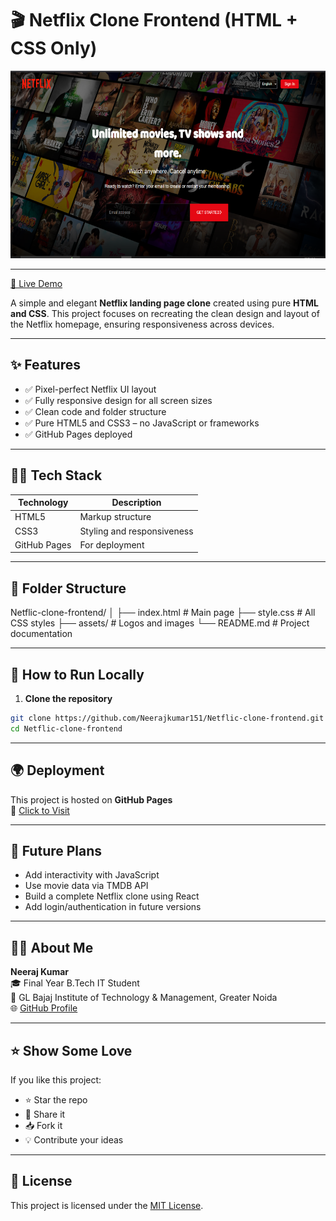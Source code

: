 # 🎬 Netflix Clone Frontend (HTML + CSS Only)

<p align="center">
  <img src="images/s12.PNG" alt="Description" width="700" height="300"/>
</p>

---

[🔗 Live Demo](https://neerajkumar151.github.io/Netflic-clone-frontend/)

A simple and elegant **Netflix landing page clone** created using pure **HTML and CSS**. This project focuses on recreating the clean design and layout of the Netflix homepage, ensuring responsiveness across devices.


---

## ✨ Features

- ✅ Pixel-perfect Netflix UI layout
- ✅ Fully responsive design for all screen sizes
- ✅ Clean code and folder structure
- ✅ Pure HTML5 and CSS3 – no JavaScript or frameworks
- ✅ GitHub Pages deployed

---

## 🧑‍💻 Tech Stack

| Technology | Description              |
|------------|--------------------------|
| HTML5      | Markup structure         |
| CSS3       | Styling and responsiveness |
| GitHub Pages | For deployment         |

---

## 📂 Folder Structure

Netflic-clone-frontend/
│
├── index.html # Main page
├── style.css # All CSS styles
├── assets/ # Logos and images
└── README.md # Project documentation


---

## 🚀 How to Run Locally

1. **Clone the repository**  
```bash
git clone https://github.com/Neerajkumar151/Netflic-clone-frontend.git
cd Netflic-clone-frontend
```
---

## 🌍 Deployment

This project is hosted on **GitHub Pages**  
🔗 [Click to Visit](https://neerajkumar151.github.io/Netflic-clone-frontend/)

---

## 🔮 Future Plans

- Add interactivity with JavaScript  
- Use movie data via TMDB API  
- Build a complete Netflix clone using React  
- Add login/authentication in future versions  

---

## 🙋‍♂️ About Me

**Neeraj Kumar**  
🎓 Final Year B.Tech IT Student  
🏫 GL Bajaj Institute of Technology & Management, Greater Noida  
🌐 [GitHub Profile](https://github.com/Neerajkumar151)

---

## ⭐ Show Some Love

If you like this project:

- ⭐ Star the repo  
- 📌 Share it  
- 📥 Fork it  
- 💡 Contribute your ideas  

---

## 📄 License

This project is licensed under the [MIT License](https://opensource.org/licenses/MIT).


